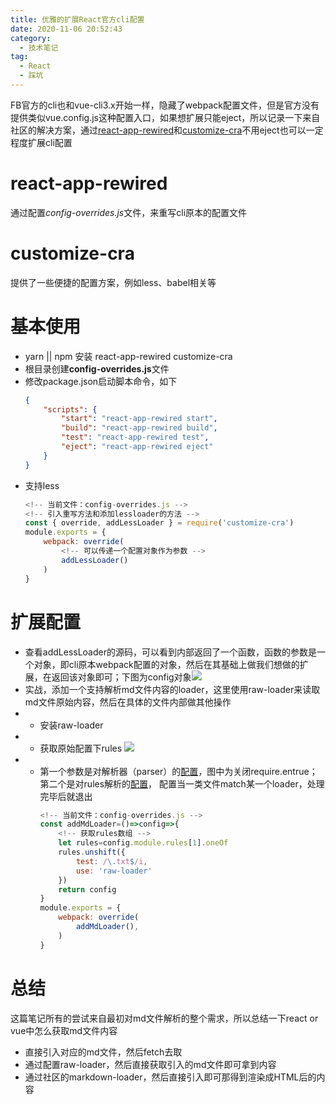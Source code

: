 ```yaml
---
title: 优雅的扩展React官方cli配置
date: 2020-11-06 20:52:43
category:
  - 技术笔记
tag:
  - React
  - 踩坑
---
```


FB官方的cli也和vue-cli3.x开始一样，隐藏了webpack配置文件，但是官方没有提供类似vue.config.js这种配置入口，如果想扩展只能eject，所以记录一下来自社区的解决方案，通过[react-app-rewired](https://github.com/timarney/react-app-rewired)和[customize-cra](https://github.com/arackaf/customize-cra)不用eject也可以一定程度扩展cli配置

<!-- more -->

react-app-rewired
==================
通过配置*config-overrides.js*文件，来重写cli原本的配置文件


customize-cra
==================
提供了一些便捷的配置方案，例如less、babel相关等

基本使用
=================

- yarn || npm 安装 react-app-rewired customize-cra
- 根目录创建**config-overrides.js**文件
- 修改package.json启动脚本命令，如下
    ```json
    {
        "scripts": {
            "start": "react-app-rewired start",
            "build": "react-app-rewired build",
            "test": "react-app-rewired test",
            "eject": "react-app-rewired eject"
        }
    }
    ```
- 支持less
    ```js
    <!-- 当前文件：config-overrides.js -->
    <!-- 引入重写方法和添加lessloader的方法 -->
    const { override, addLessLoader } = require('customize-cra')
    module.exports = {
        webpack: override(
            <!-- 可以传递一个配置对象作为参数 -->
            addLessLoader()
        )
    }
    ```

扩展配置
=========
- 查看addLessLoader的源码，可以看到内部返回了一个函数，函数的参数是一个对象，即cli原本webpack配置的对象，然后在其基础上做我们想做的扩展，在返回该对象即可；下图为config对象![](http://img.shuaxinjs.cn/webpack.config.png)
- 实战，添加一个支持解析md文件内容的loader，这里使用raw-loader来读取md文件原始内容，然后在具体的文件内部做其他操作
- - 安装raw-loader
- - 获取原始配置下rules ![](http://img.shuaxinjs.cn/webpack.config2.png)
- - 第一个参数是对解析器（parser）的[配置](https://webpack.js.org/configuration/module/#ruleparser)，图中为关闭require.entrue；第二个是对rules解析的[配置](https://webpack.js.org/configuration/module/#ruleoneof)， 配置当一类文件match某一个loader，处理完毕后就退出
    ```js
    <!-- 当前文件：config-overrides.js -->
    const addMdLoader=()=>config=>{
        <!-- 获取rules数组 -->
        let rules=config.module.rules[1].oneOf
        rules.unshift({
            test: /\.txt$/i,
            use: 'raw-loader'
        })
        return config
    }
    module.exports = {
        webpack: override(
            addMdLoader(),
        )
    }
    ```


总结
===========
这篇笔记所有的尝试来自最初对md文件解析的整个需求，所以总结一下react or vue中怎么获取md文件内容

- 直接引入对应的md文件，然后fetch去取
- 通过配置raw-loader，然后直接获取引入的md文件即可拿到内容
- 通过社区的markdown-loader，然后直接引入即可那得到渲染成HTML后的内容

